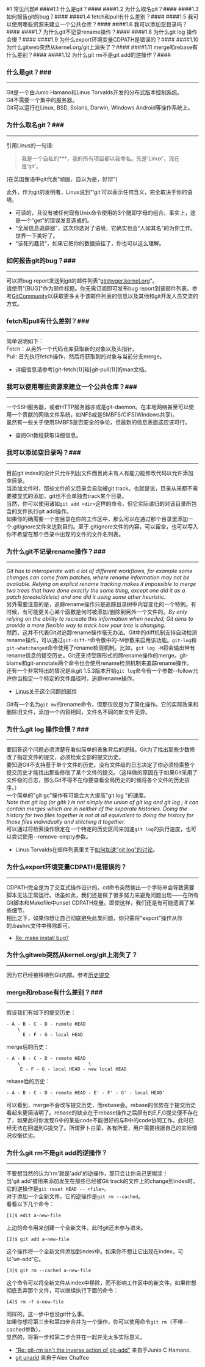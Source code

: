 #1 常见问题#
####1.1 什么是git？####
####1.2 为什么取名git？####
####1.3 如何报告git的bug？####
####1.4 fetch和pull有什么差别？####
####1.5 我可以使用哪些资源来建立一个公共仓库？####
####1.6 我可以添加空目录吗？####
####1.7 为什么git不记录rename操作？####
####1.8 为什么git log <filename>操作会慢？####
####1.9 为什么export环境变量CDPATH是错误的？####
####1.10 为什么gitweb突然从kernel.org/git上消失了？####
####1.11 merge和rebase有什么差别？####
####1.12 为什么git rm不是git add的逆操作？####


### 什么是git？###
_____________________
Git是一个由Junio Hamano和Linus Torvalds开发的分布式版本控制系统。  
Git不需要一个集中的服务器。   
Git可以运行在Linux, BSD, Solaris, Darwin, Windows Android等操作系统上。              

### 为什么取名git？###
_____________________
引用Linus的一句话:
> 我是一个自私的\*\*\*，我的所有项目都以我命名。先是‘Linux’，现在是‘git’。    

(在英国俚语中git代表“顽固，自以为是，好辩”)    

此外，作为git的发明者，Linus说到“‘git’可以表示任何含义，完全取决于你的语境。

- 可读的，且没有被任何现有Unix命令使用的3个随即字母的组合。事实上，这是一个“get”的错误发音造成的。   
- “全局信息追踪器”，这次你选对了语境，它确实也会“人如其名”的为你工作。世界一下美好了。   
- “该死的蠢货”，如果它把你的数据搞挂了，你也可以这么理解。
 
### 如何报告git的bug？###
_____________________
可以把bug report发送到git的邮件列表“git@vger.kernel.org”。   
请使用"\[BUG\]"作为邮件标题。你无需订阅即可发布bug report到该邮件列表。参考[GitCommunity](https://git.wiki.kernel.org/index.php)以获取更多关于该邮件列表的信息以及其他和git开发人员交流的方式。
 
### fetch和pull有什么差别？###
_____________________
简单说明如下：   
Fetch：从另外一个代码仓库获取新的对象以及头指针。    
Pull: 首先执行fetch操作，然后将获取到的对象与当前分支merge。    

- 详细信息请参考\[git-fetch\(1\)\]和\[git-pull\(1\)\]的man文档。

### 我可以使用哪些资源来建立一个公共仓库？###
_____________________
一个SSH服务器，或者HTTP服务器亦或是git-daemon。在本地网络甚至可以使用一个贡献的网络文件系统，如NFS或是SMBFS/CIFS(Windows共享)。     
虽然有一些关于使用SMBFS是否安全的争论，但最新的信息表面这应该可行。    

- 查阅Git教程获取详细信息。

### 我可以添加空目录吗？###
_____________________
目前git index的设计只允许列出文件而且尚未有人有能力能修改代码以允许添加空目录。     
当添加文件时，那些文件的父目录会自动被git track。也就是说，目录从来都不需要被显式的添加，git也不会单独去track某个目录。    
当然，你可以使用诸如`git add <dir>`这样的命令，但它实际递归的对该目录所包含的文件执行git add操作。     
如果你的确需要一个空目录在你的工作区中，那么可以在通过那个目录里添加一个.gitignore文件来达到目的。至于.gitignore文件的内容，可以留空，也可以写入你不希望在那个目录中出现的文件的文件名列表。

### 为什么git不记录rename操作？###
_____________________
*Git has to interoperate with a lot of different workflows, for example some changes can come from patches, where rename information may not be available. Relying on explicit rename tracking makes it impossible to merge two trees that have done exactly the same thing, except one did it as a patch (create/delete) and one did it using some other heuristic.*      
另外需要注意的是，追踪rename操作只是追踪目录树中内容变化的一个特例。有时候，有可能更关心某个函数是何时被添加/删除到另外一个文件的。*By only relying on the ability to recreate this information when needed, Git aims to provide a more flexible way to track how your tree is changing.*      
然而，这并不代表Git对追踪rename操作毫无办法。Git中的diff机制支持自动检测rename操作，可以通过`git-diff-*`命令簇中的-M参数来启用该功能。`git-log`和`git-whatchanged`命令使用了rename检测机制。比如，`git log -M`将会输出带有rename信息的提交历史。Git还支持受限形式的跨rename操作的merge。git-blame和git-annotate两个命令也会使用rename检测机制来追踪rename操作。
还有一个非常特出的情况是从git 1.5.3版本开始`git log`命令有一个参数--follow允许你当指定一个特定的文件路径时，追踪rename操作。
      
- [Linus关于这个问题的邮件](http://permalink.gmane.org/gmane.comp.version-control.git/217)     

Git有一个名为`git mv`的rename命令，但那仅仅是为了简化操作。它的实际效果和删除旧文件，添加一个内容相同，文件名不同的新文件无异。

### 为什么git log <filename>操作会慢？###
_____________________
要回答这个问题必须清楚在看似简单的表象背后的逻辑。Git为了找出那些少数修改了指定文件的提交，必须检索全部的提交历史。    
要知道Git不支持基于单个文件的历史。没有文件级的日志决定了你必须检索整个提交历史才能找出那些修改了某个文件的提交。（这样做的原因在于如果Git采用了文件级的日志，那么Git不得不在你要查看全局历史的时候将各个文件的历史排序。）  
一个简单的"git gc"操作有可能会大大提高"git log <filename>"的速度。    
*Note that git log <file1> <file2> (or gitk <file1> <file2>) is not simply the union of git log <file1> and git log <file2>; it can contain merges which are in neither of the separate histories. Doing the history for two files together is not at all equivalent to doing the history for those files individually and stitching it together.*   
可以通过将检索操作限定在一个特定的历史区间来加速`git log`的执行速度，也可以尝试使用--remove-empty参数。    

- Linus Torvalds在邮件列表里关于[如何加速"git log"的讨论](http://permalink.gmane.org/gmane.comp.version-control.git/39358)。

### 为什么export环境变量CDPATH是错误的？ ###
_____________________
CDPATH完全是为了交互式操作设计的。cd命令突然输出一个字符串会导致需要脚本无法正常运行。话虽如此，我们还是做了很多努力来避免问题出现——在所有Git脚本和Makefile中unset CDPATH变量。即使这样，我们还是有可能遗漏了某些细节。  
相比之下，如果你想让自己彻底避免此类问题，你只需将"export"操作从你的.bashrc文件中移除即可。

- [Re: make install bug?](http://article.gmane.org/gmane.comp.version-control.git/13736/match=cdpath)

### 为什么gitweb突然从kernel.org/git上消失了？ ###
_____________________
因为它已经被移植到Git内部。参考[历史提交](http://git.kernel.org/?p=git/git.git;a=commit;h=0a8f4f0020cb35095005852c0797f0b90e9ebb74)

### merge和rebase有什么差别？###
_____________________
假设我们有如下的提交历史：

	- A - B - C - D - remote HEAD	
	    \
	      E - F - G - local HEAD

merge后的历史：

	- A - B - C - D - remote HEAD
    	\                         \
      	 E - F - G - local HEAD - new local HEAD	
rebase后的历史：

	- A - B - C - D - remote HEAD - E' - F' - G' - local HEAD'

可以看到，merge不会改写提交历史，而rebase会。rebase的优势在于提交历史看起来更简洁明了。rebase的缺点在于rebase操作之后原有的E,F,G提交便不存在了，如果此时你发现G中的某些code不能很好的与B中的code协同工作，此时已经无法在回退到G提交了。所谓萝卜白菜，各有所爱，用户需要根据自己的实际情况权衡优劣。

### 为什么git rm不是git add的逆操作？ ###
_____________________
不要想当然的认为'rm'就是'add'的逆操作，那只会让你自己更糊涂！   
当'git add'被用来添加发生在那些已经被Git track的文件上的change到index时，它的逆操作是`git reset HEAD -- <file>`。    
对于添加一个全新文件，它的逆操作是`git rm --cached`。   
看看以下几个命令：

	[1]$ edit a-new-file
	
上边的命令用来创建一个全新文件，此时git还未参与进来。

	[2]$ git add a-new-file
	
这个操作将一个全新文件添加到index中。如果你不想让它出现在index，可以'un-add'它。

	[3]$ git rm --cached a-new-file

这个命令可以将全新文件从index中移除，而不影响工作区中的新文件。如果你想彻底丢弃那个文件，可以继续执行下面的命令：

	[4]$ rm -f a-new-file
	
同样的，这一步中也没git什么事。    
如果你想将第三步和第四步合并为一个操作，你可以使用命令`git rm`（不带--cached参数）。    
显然的，将第一步和第二步合并在一起并无太多实际意义。

- ["Re: git-rm isn't the inverse action of git-add"](http://mid.gmane.org/7vps2y3a4n.fsf@assigned-by-dhcp.cox.net) 来自于Junio C Hamano.
- [git unadd](http://pivotallabs.com/users/alex/blog/articles/1001-git-unadd) 来自于Alex Chaffee

